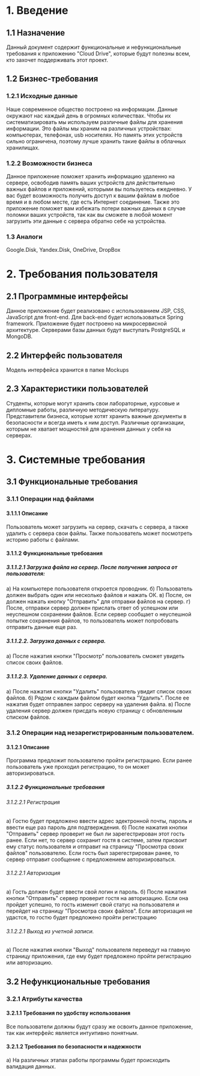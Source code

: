 ﻿# 1. Введение
## 1.1 Назначение
Данный документ содержит функциональные и нефункциональные требования к приложению "Cloud Drive", которые будут полезны всем, кто захочет поддерживать этот проект.
## 1.2 Бизнес-требования
### 1.2.1 Исходные данные
Наше современное общество построено на информации. Данные окружают нас каждый день в огромных количествах. Чтобы их систематизировать мы 
используем различные файлы для хранения информации. Это файлы мы храним на различных устройствах: компьютерах, телефонах, usb носителях. 
Но память этих устройств сильно ограничена, поэтому лучше хранить такие файлы в облачных хранилищах.
### 1.2.2 Возможности бизнеса
Данное приложение поможет хранить информацию удаленно на сервере, освободив память ваших устройств для действительно важных файлов и 
приложений, которыми вы пользуетесь ежедневно. У вас будет возможность получить доступ к вашим файлам в любое время и в любом месте, где
есть Интернет соединение. Также это приложение поможет вам избежать потери важных данных в случае поломки ваших устройств, так как вы 
сможете в любой момент загрузить эти данные с сервера обратно себе на устройства.
### 1.3 Аналоги
Google.Disk,
Yandex.Disk,
OneDrive,
DropBox

# 2. Требования пользователя
## 2.1 Программные интерфейсы
Данное приложение будет реализовано с использованием JSP, CSS, JavaScript для front-end. Для back-end будет использоваться Spring framework. Приложение будет построено на микросервисной архитектуре. Серверами базы данных будут выступать PostgreSQL и MongoDB.

## 2.2 Интерфейс пользователя
Модель интерфейса хранится в папке Mockups
## 2.3 Характеристики пользователей
Студенты, которые могут хранить свои лабораторные, курсовые и дипломные работы, различную методическую литературу.
Представители бизнеса, которые хотят хранить важные документы в безопасности и всегда иметь к ним доступ.
Различные организации, которым не хватает мощностей для хранения данных у себя на серверах.

# 3. Системные требования
## 3.1 Функциональные требования
### 3.1.1 Операции над файлами
#### 3.1.1.1 Описание
Пользователь может загрузить на сервер, скачать с сервера, а также удалить с сервера свои файлы. Также пользователь может посмотреть 
историю работы с файлами.
#### 3.1.1.2 Функциональные требования
##### 3.1.1.2.1 Загрузка файла на сервер. После получения запроса от пользователя:
а) На компьютере пользователя откроется проводник.
б) Пользователь должен выбрать один или несколько файлов и нажать ОК.
в) После, он должен нажать кнопку "Отправить" для отправки файлов на сервер.
г) После, отправки сервер должен прислать ответ об успешном или неуспешном сохранении файлов. Если сервер сообщает о неуспешной попытке
сохранения файлов, то пользователь может попробовать отправить данные еще раз.
##### 3.1.1.2.2. Загрузка данных с сервера.
а) После нажатия кнопки "Просмотр" пользователь сможет увидеть список своих файлов.
##### 3.1.1.2.3. Удаление данных с сервера.
а) После нажатия кнопки "Удалить" пользователь увидит список своих файлов.
б) Рядом с каждым файлом будет кнопка "Удалить". После ее нажатия будет отправлен запрос серверу на удаления файла.
в) После удаления сервер должен присдать новую страницу с обновленным списком файлов.
### 3.1.2 Операции над незарегистрированным пользователем.
#### 3.1.2.1 Описание
Программа предложит пользователю пройти регистрацию. Если ранее пользователь уже проходил регистрацию, то он может авторизироваться.
##### 3.1.2.2 Функциональные требования
###### 3.1.2.2.1 Регистрация
а) Гостю будет предложено ввести адрес эдектронной почты, пароль и ввести еще раз пароль для подтверждения.
б) После нажатия кнопки "Отправить" сервер проверит не был ли зарегестрирован этот гость ранее. Если нет, то сервер сохранит
гостя в системе, затем присвоит ему статус пользователя и отправит на страницу "Просмотра своих файлов" пользователю. Если гость был зарегестрирован ранее, то сервер отправит 
сообщение с предложением авторизироваться.
###### 3.1.2.2.1 Авторизация
а) Гость должен будет ввести свой логин и пароль.
б) После нажатия кнопки "Отправить" сервер проверит гостя на авторизацию. Если она пройдет успешно, то гость изменит свой статус на пользователя и перейдет на страницу "Просмотра своих файлов". Если авторизация не удастся, то гостю будет предложено пройти регистрацию
###### 3.1.2.2.1 Выход из учетной записи.
а) После нажатия кнопки "Выход" пользователя переведут на главную страницу приложения, где ему будет предложено пройти регистрацию или 
авторизацию.
## 3.2 Нефункциональные требования
### 3.2.1 Атрибуты качества
#### 3.2.1.1 Требования по удобству использования
Все пользователи должны будут сразу же освоить данное приложение, так как интерфейс является интуитивно понятным.
#### 3.2.1.2 Требования по безопасности и надежности
а) На различных этапах работы программы будет происходить валидация данных.
